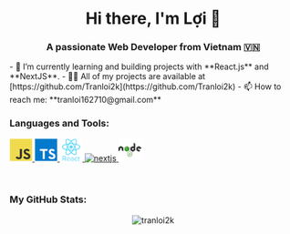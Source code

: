 <!-- Start copying from here -->

<!-- <p align="center">
  <img src="URL_TO_YOUR_BANNER_IMAGE" alt="My Banner" />
</p> -->

<h1 align="center">Hi there, I'm Lợi 👋</h1>
<h3 align="center">A passionate Web Developer from Vietnam 🇻🇳</h3>
<!-- <br/> -->
- 🌱 I’m currently learning and building projects with **React.js** and **NextJS**.
- 👨‍💻 All of my projects are available at [https://github.com/Tranloi2k](https://github.com/Tranloi2k)
- 📫 How to reach me: **tranloi162710@gmail.com**
<!-- - ⚡ Fun fact: I love turning ideas into reality with code. -->
<!-- <br/> -->
<!-- <h3 align="left">Connect with me:</h3>
<p align="left">
<a href="https://linkedin.com/in/your_linkedin_username" target="blank"><img align="center" src="https://raw.githubusercontent.com/rahuldkjain/github-profile-readme-generator/master/src/images/icons/Social/linked-in-alt.svg" alt="your_linkedin_username" height="30" width="40" /></a>
<a href="https://fb.com/your_facebook_username" target="blank"><img align="center" src="https://raw.githubusercontent.com/rahuldkjain/github-profile-readme-generator/master/src/images/icons/Social/facebook.svg" alt="your_facebook_username" height="30" width="40" /></a>
</p> -->

<!-- <br/> -->

<h3 align="left">Languages and Tools:</h3>
<p align="left">
  <a href="https://developer.mozilla.org/en-US/docs/Web/JavaScript" target="_blank" rel="noreferrer"> <img src="https://raw.githubusercontent.com/devicons/devicon/master/icons/javascript/javascript-original.svg" alt="javascript" width="40" height="40"/> </a>
  <a href="https://www.typescriptlang.org/" target="_blank" rel="noreferrer"> <img src="https://raw.githubusercontent.com/devicons/devicon/master/icons/typescript/typescript-original.svg" alt="typescript" width="40" height="40"/> </a>
  <a href="https://reactjs.org/" target="_blank" rel="noreferrer"> <img src="https://raw.githubusercontent.com/devicons/devicon/master/icons/react/react-original-wordmark.svg" alt="react" width="40" height="40"/> </a>
  <a href="https://nextjs.org/" target="_blank" rel="noreferrer"> <img src="https://cdn.worldvectorlogo.com/logos/nextjs-2.svg" alt="nextjs" width="40" height="40"/> </a>
  <!-- <a href="https://nestjs.com/" target="_blank" rel="noreferrer"> <img src="https://raw.githubusercontent.com/devicons/devicon/master/icons/nestjs/nestjs-plain.svg" alt="nestjs" width="40" height="40"/> </a> -->
  <a href="https://nodejs.org" target="_blank" rel="noreferrer"> <img src="https://raw.githubusercontent.com/devicons/devicon/master/icons/nodejs/nodejs-original-wordmark.svg" alt="nodejs" width="40" height="40"/> </a>
</p>

<br/>

<h3 align="left">My GitHub Stats:</h3>
<p align="center">
  <!-- <img align="center" src="https://github-readme-stats.vercel.app/api?username=Tranloi2k&show_icons=true&locale=en&theme=tokyonight" alt="tranloi2k" /> -->
  <img align="center" src="https://github-readme-stats.vercel.app/api/top-langs?username=Tranloi2k&layout=compact&locale=en&theme=tokyonight" alt="tranloi2k" />
</p>

<!-- End copying here -->
